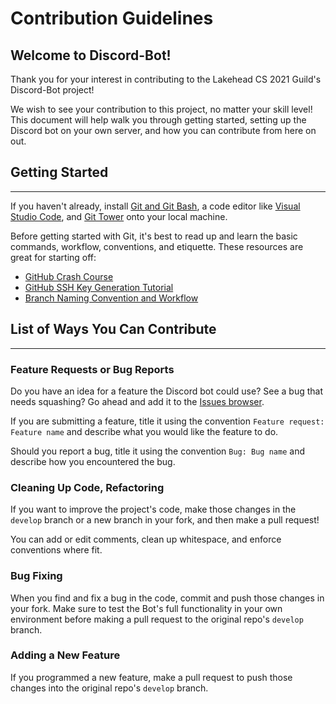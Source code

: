 # Contribution Guidelines

## Welcome to Discord-Bot!
Thank you for your interest in contributing to the Lakehead CS 2021 Guild's Discord-Bot project!

We wish to see your contribution to this project, no matter your skill level! This document will help walk you through getting started, setting up the Discord bot on your own server, and how you can contribute from here on out.

## Getting Started
___
If you haven't already, install [Git and Git Bash](https://git-scm.com/downloads), a code editor like [Visual Studio Code](https://code.visualstudio.com/), and [Git Tower](https://git-tower.com) onto your local machine.

Before getting started with Git, it's best to read up and learn the basic commands, workflow, conventions, and etiquette. These resources are great for starting off:

* [GitHub Crash Course](https://www.freecodecamp.org/news/git-and-github-crash-course/)
* [GitHub SSH Key Generation Tutorial](https://docs.github.com/en/authentication/connecting-to-github-with-ssh/generating-a-new-ssh-key-and-adding-it-to-the-ssh-agent)
* [Branch Naming Convention and Workflow](https://gist.github.com/digitaljhelms/4287848)

## List of Ways You Can Contribute
___
### Feature Requests or Bug Reports
Do you have an idea for a feature the Discord bot could use? See a bug that needs squashing? Go ahead and add it to the [Issues browser](https://github.com/Paulmski/Discord-Bot/issues).

If you are submitting a feature, title it using the convention `Feature request: Feature name` and describe what you would like the feature to do.

Should you report a bug, title it using the convention `Bug: Bug name` and describe how you encountered the bug.

### Cleaning Up Code, Refactoring
If you want to improve the project's code, make those changes in the `develop` branch or a new branch in your fork, and then make a pull request!

You can add or edit comments, clean up whitespace, and enforce conventions where fit.

### Bug Fixing
When you find and fix a bug in the code, commit and push those changes in your fork. Make sure to test the Bot's full functionality in your own environment before making a pull request to the original repo's `develop` branch.

### Adding a New Feature
If you programmed a new feature, make a pull request to push those changes into the original repo's `develop` branch.